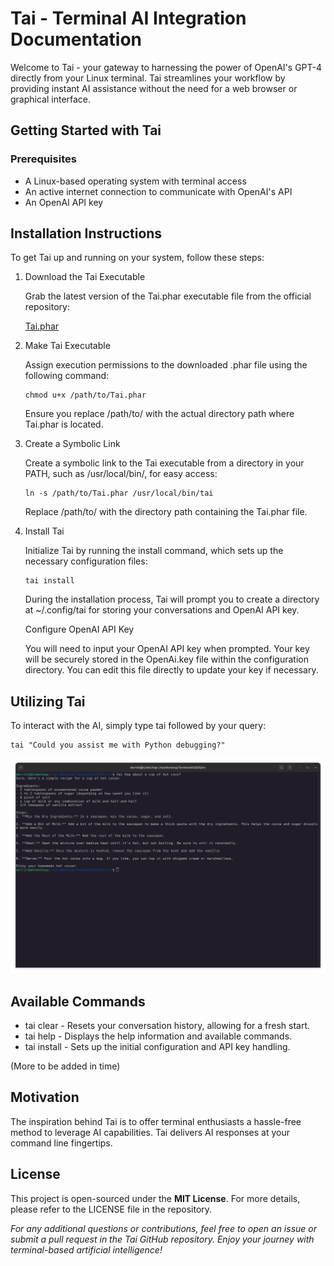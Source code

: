 # Tai - Terminal AI Integration Documentation

Welcome to Tai - your gateway to harnessing the power of OpenAI's GPT-4 directly from your Linux terminal. Tai streamlines your workflow by providing instant AI assistance without the need for a web browser or graphical interface.

## Getting Started with Tai

### Prerequisites

 - A Linux-based operating system with terminal access
 - An active internet connection to communicate with OpenAI's API
 - An OpenAI API key

## Installation Instructions

To get Tai up and running on your system, follow these steps:

1. Download the Tai Executable

    Grab the latest version of the Tai.phar executable file from the official repository:

    [Tai.phar](https://github.com/codeChap/TerminalAi/blob/main/src/Tai.phar)

2. Make Tai Executable

    Assign execution permissions to the downloaded .phar file using the following command:

    ```
    chmod u+x /path/to/Tai.phar
    ```

    Ensure you replace /path/to/ with the actual directory path where Tai.phar is located.

3. Create a Symbolic Link

    Create a symbolic link to the Tai executable from a directory in your PATH, such as /usr/local/bin/, for easy access:

    ```
    ln -s /path/to/Tai.phar /usr/local/bin/tai
    ```

    Replace /path/to/ with the directory path containing the Tai.phar file.

4. Install Tai

    Initialize Tai by running the install command, which sets up the necessary configuration files:

    ```
    tai install
    ```

    During the installation process, Tai will prompt you to create a directory at ~/.config/tai for storing your conversations and OpenAI API key.

    Configure OpenAI API Key

    You will need to input your OpenAI API key when prompted. Your key will be securely stored in the OpenAi.key file within the configuration directory. You can edit this file directly to update your key if necessary.

## Utilizing Tai

To interact with the AI, simply type tai followed by your query:

```
tai "Could you assist me with Python debugging?"
```

![](ScreenGrap.png)

## Available Commands

* tai clear - Resets your conversation history, allowing for a fresh start.
* tai help - Displays the help information and available commands.
* tai install - Sets up the initial configuration and API key handling.

(More to be added in time)

## Motivation

The inspiration behind Tai is to offer terminal enthusiasts a hassle-free method to leverage AI capabilities. Tai delivers AI responses at your command line fingertips.


## License

This project is open-sourced under the **MIT License**. For more details, please refer to the LICENSE file in the repository.

*For any additional questions or contributions, feel free to open an issue or submit a pull request in the Tai GitHub repository. Enjoy your journey with terminal-based artificial intelligence!*